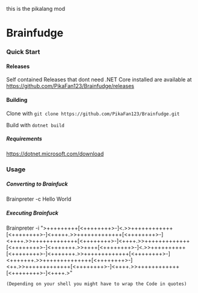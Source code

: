 this is the pikalang mod

# Brainfudge

### Quick Start
#### Releases
Self contained Releases that dont need .NET Core installed are available at 
https://github.com/PikaFan123/Brainfudge/releases

#### Building
Clone with `git clone https://github.com/PikaFan123/Brainfudge.git`

Build with `dotnet build`
##### Requirements
https://dotnet.microsoft.com/download
### Usage
##### Converting to Brainfuck
Brainpreter -c Hello World 
##### Executing Brainfuck
Brainpreter -i ">+++++++++[<++++++++>-]<.>>++++++++++++[<++++++++>-]<+++++.>>+++++++++++++[<++++++++>-]<++++.>>+++++++++++++[<++++++++>-]<++++.>>+++++++++++++[<++++++++>-]<+++++++.>>++++[<++++++++>-]<.>>++++++++++[<++++++++>-]<+++++++.>>+++++++++++++[<++++++++>-]<+++++++.>>++++++++++++++[<++++++++>-]<++.>>+++++++++++++[<++++++++>-]<++++.>>++++++++++++[<++++++++>-]<++++.>"

`(Depending on your shell you might have to wrap the Code in quotes)`
